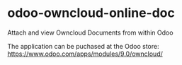 # odoo-owncloud-online-doc
Attach and view Owncloud Documents from within Odoo

The application can be puchased at the Odoo store: https://www.odoo.com/apps/modules/9.0/owncloud/
